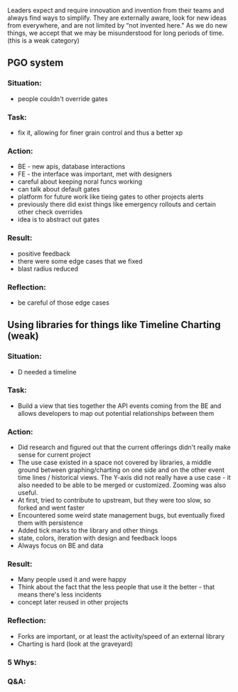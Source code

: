 
Leaders expect and require innovation and invention from their teams and always find ways to simplify. They are externally aware, look for new ideas from everywhere, and are not limited by “not invented here." As we do new things, we accept that we may be misunderstood for long periods of time. (this is a weak category)

## PGO system
### Situation:
- people couldn't override gates

### Task:
- fix it, allowing for finer grain control and thus a better xp

### Action:
- BE - new apis, database interactions
- FE - the interface was important, met with designers
- careful about keeping noral funcs working
- can talk about default gates
- platform for future work like tieing gates to other projects alerts
- previously there did exist things like emergency rollouts and certain other check overrides
- idea is to abstract out gates

### Result:
- positive feedback
- there were some edge cases that we fixed
- blast radius reduced

### Reflection:
- be careful of those edge cases

## Using libraries for things like Timeline Charting (weak)
### Situation:
- D needed a timeline

### Task:
- Build a view that ties together the API events coming from the BE and allows developers to map out potential relationships between them

### Action:
- Did research and figured out that the current offerings didn't really make sense for current project
- The use case existed in a space not covered by libraries, a middle ground between graphing/charting on one side and on the other event time lines / historical views. The Y-axis did not really have a use case - it also needed to be able to be merged or customized. Zooming was also useful.
- At first, tried to contribute to upstream, but they were too slow, so forked and went faster
- Encountered some weird state management bugs, but eventually fixed them with persistence
- Added tick marks to the library and other things
- state, colors, iteration with design and feedback loops
- Always focus on BE and data

### Result:
- Many people used it and were happy
- Think about the fact that the less people that use it the better - that means there's less incidents
- concept later reused in other projects

### Reflection:
- Forks are important, or at least the activity/speed of an external library
- Charting is hard (look at the graveyard)

### 5 Whys:

### Q&A: